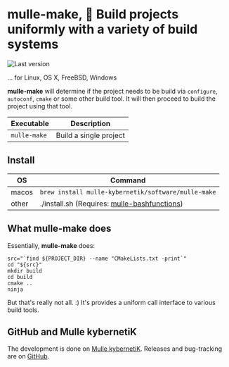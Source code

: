 # mulle-make, 🤖 Build projects uniformly with a variety of build systems

![Last version](https://img.shields.io/github/tag/{{PUBLISHER}}/mulle-make.svg)

... for Linux, OS X, FreeBSD, Windows

**mulle-make** will determine if the project needs to
be build via `configure`, `autoconf`, `cmake` or some other build tool.
It will then proceed to build the project using that tool.


Executable   | Description
-------------|--------------------------------
`mulle-make` | Build a single project


## Install

OS    | Command
------|------------------------------------
macos | `brew install mulle-kybernetik/software/mulle-make`
other | ./install.sh  (Requires: [mulle-bashfunctions](https://github.com/mulle-nat/mulle-bashfunctions))

## What **mulle-make** does

Essentially, **mulle-make** does:

```
src="`find ${PROJECT_DIR} --name "CMakeLists.txt -print`"
cd "${src}"
mkdir build
cd build
cmake ..
ninja
```

But that's really not all. :) It's provides a uniform call interface to various build tools.


## GitHub and Mulle kybernetiK

The development is done on
[Mulle kybernetiK](https://www.mulle-kybernetik.com/software/git/mulle-make/master).
Releases and bug-tracking are on [GitHub](https://github.com/{{PUBLISHER}}/mulle-make).
